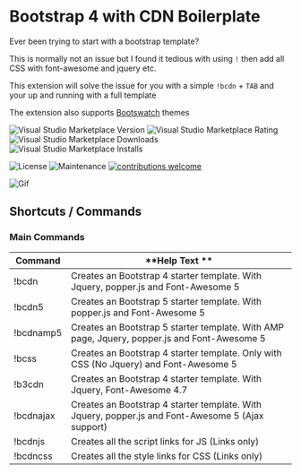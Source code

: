 # Bootstrap 4 with CDN Boilerplate

<!-- markdownlint-disable MD037 MD024 
-->

Ever been trying to start with a bootstrap template?

This is normally not an issue but I found it tedious with using `!` then add all CSS with font-awesome and jquery etc.

This extension will solve the issue for you with a simple `!bcdn` + `TAB` and your up and running with a full template

The extension also supports [Bootswatch](https://bootswatch.com/) themes

![Visual Studio Marketplace Version](https://img.shields.io/visual-studio-marketplace/v/eventyret.bootstrap-4-cdn-snippet?style=for-the-badge&logo=visual-studio-code)
![Visual Studio Marketplace Rating](https://img.shields.io/visual-studio-marketplace/r/eventyret.bootstrap-4-cdn-snippet?style=for-the-badge&logo=visual-studio-code)
![Visual Studio Marketplace Downloads](https://img.shields.io/visual-studio-marketplace/d/eventyret.bootstrap-4-cdn-snippet?style=for-the-badge&logo=visual-studio-code)
![Visual Studio Marketplace Installs](https://img.shields.io/visual-studio-marketplace/i/eventyret.bootstrap-4-cdn-snippet?style=for-the-badge&logo=visual-studio-code)

![License](https://img.shields.io/github/license/Eventyret/vscode-bcdn?style=for-the-badge&logo=github)
![Maintenance](https://img.shields.io/maintenance/yes/2020?style=for-the-badge&logo=github)
[![contributions welcome](https://img.shields.io/badge/contributions-welcome-brightgreen.svg?style=for-the-badge&logo=github)](https://github.com/Eventyret/vscode-bcdn/issues)

![Gif](https://i.imgur.com/6RmNOwu.gif)

## Shortcuts / Commands

### Main Commands

| **Command** | **Help Text **                                                                                    |
| ----------- | ------------------------------------------------------------------------------------------------- |
| !bcdn       | Creates an Bootstrap 4 starter template. With Jquery, popper.js and Font-Awesome 5                |
| !bcdn5      | Creates an Bootstrap 5 starter template. With popper.js and Font-Awesome 5                        |
| !bcdnamp5   | Creates an Bootstrap 5 starter template. With AMP page, Jquery, popper.js and Font-Awesome 5      |
| !bcss       | Creates an Bootstrap 4 starter template. Only with CSS (No Jquery) and Font-Awesome 5             |
| !b3cdn      | Creates an Bootstrap 4 starter template. With Jquery, Font-Awesome 4.7                            |
| !bcdnajax   | Creates an Bootstrap 4 starter template. With Jquery, popper.js and Font-Awesome 5 (Ajax support) |
| !bcdnjs     | Creates all the script links for JS (Links only)                                                  |
| !bcdncss    | Creates all the style links for CSS (Links only)                                                  |